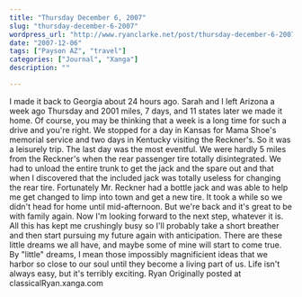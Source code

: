```yaml
---
title: "Thursday December 6, 2007"
slug: "thursday-december-6-2007"
wordpress_url: "http://www.ryanclarke.net/post/thursday-december-6-2007/"
date: "2007-12-06"
tags: ["Payson AZ", "travel"]
categories: ["Journal", "Xanga"]
description: ""

---
```


I made it back to Georgia about 24 hours ago. Sarah and I left Arizona a week ago Thursday and 2001 miles, 7 days, and 11 states later we made it home. Of course, you may be thinking that a week is a long time for such a drive and you're right. We stopped for a day in Kansas for Mama Shoe's memorial service and two days in Kentucky visiting the Reckner's. So it was a leisurely trip. The last day was the most eventful. We were hardly 5 miles from the Reckner's when the rear passenger tire totally disintegrated. We had to unload the entire trunk to get the jack and the spare out and that when I discovered that the included jack was totally useless for changing the rear tire. Fortunately Mr. Reckner had a bottle jack and was able to help me get changed to limp into town and get a new tire. It took a while so we didn't head for home until mid-afternoon. But we're back and it's great to be with family again.
Now I'm looking forward to the next step, whatever it is. All this has kept me crushingly busy so I'll probably take a short breather and then start pursuing my future again with anticipation. There are these little dreams we all have, and maybe some of mine will start to come true. By "little" dreams, I mean those impossibly magnificient ideas that we harbor so close to our soul until they become a living part of us. Life isn't always easy, but it's terribly exciting.
Ryan
Originally posted at classicalRyan.xanga.com
